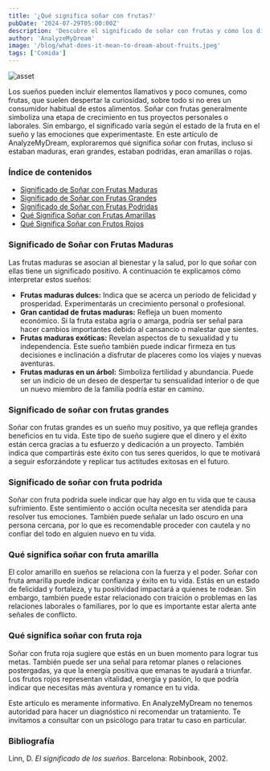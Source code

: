 ```yaml
---
title: '¿Qué significa soñar con frutas?'
pubDate: '2024-07-29T05:00:00Z'
description: 'Descubre el significado de soñar con frutas y cómo los diferentes tipos de frutas pueden reflejar aspectos importantes de tu vida y emociones.'
author: 'AnalyzeMyDream'
image: '/blog/what-does-it-mean-to-dream-about-fruits.jpeg'
tags: ['Comida']
---
```


![asset](/blog/what-does-it-mean-to-dream-about-fruits.jpeg)

Los sueños pueden incluir elementos llamativos y poco comunes, como frutas, que suelen despertar la curiosidad, sobre todo si no eres un consumidor habitual de estos alimentos. Soñar con frutas generalmente simboliza una etapa de crecimiento en tus proyectos personales o laborales. Sin embargo, el significado varía según el estado de la fruta en el sueño y las emociones que experimentaste. En este artículo de AnalyzeMyDream, exploraremos qué significa soñar con frutas, incluso si estaban maduras, eran grandes, estaban podridas, eran amarillas o rojas.

### Índice de contenidos

- [Significado de Soñar con Frutas Maduras](#significado-de-soñar-con-frutas-maduras)
- [Significado de Soñar con Frutas Grandes](#significado-de-soñar-con-frutas-grandes)
- [Significado de Soñar con Frutas Podridas](#significado-de-soñar-con-frutas-podridas)
- [Qué Significa Soñar con Frutas Amarillas](#que-significa-soñar-con-frutas-amarillas)
- [Qué Significa Soñar con Frutos Rojos](#que-significa-soñar-con-frutos-rojos)

### Significado de Soñar con Frutas Maduras

Las frutas maduras se asocian al bienestar y la salud, por lo que soñar con ellas tiene un significado positivo. A continuación te explicamos cómo interpretar estos sueños:

- **Frutas maduras dulces:** Indica que se acerca un período de felicidad y prosperidad. Experimentarás un crecimiento personal o profesional.
- **Gran cantidad de frutas maduras:** Refleja un buen momento económico. Si la fruta estaba agria o amarga, podría ser señal para hacer cambios importantes debido al cansancio o malestar que sientes.
- **Frutas maduras exóticas:** Revelan aspectos de tu sexualidad y tu independencia. Este sueño también puede indicar firmeza en tus decisiones e inclinación a disfrutar de placeres como los viajes y nuevas aventuras.
- **Frutas maduras en un árbol:** Simboliza fertilidad y abundancia. Puede ser un indicio de un deseo de despertar tu sensualidad interior o de que un nuevo miembro de la familia podría estar en camino.

### Significado de soñar con frutas grandes

Soñar con frutas grandes es un sueño muy positivo, ya que refleja grandes beneficios en tu vida. Este tipo de sueño sugiere que el dinero y el éxito están cerca gracias a tu esfuerzo y dedicación a un proyecto. También indica que compartirás este éxito con tus seres queridos, lo que te motivará a seguir esforzándote y replicar tus actitudes exitosas en el futuro.

### Significado de soñar con fruta podrida

Soñar con fruta podrida suele indicar que hay algo en tu vida que te causa sufrimiento. Este sentimiento o acción oculta necesita ser atendida para resolver tus emociones. También puede señalar un lado oscuro en una persona cercana, por lo que es recomendable proceder con cautela y no confiar del todo en alguien nuevo en tu vida.

### Qué significa soñar con fruta amarilla

El color amarillo en sueños se relaciona con la fuerza y ​​el poder. Soñar con fruta amarilla puede indicar confianza y éxito en tu vida. Estás en un estado de felicidad y fortaleza, y tu positividad impactará a quienes te rodean. Sin embargo, también puede estar relacionado con traición o problemas en las relaciones laborales o familiares, por lo que es importante estar alerta ante señales de conflicto.

### Qué significa soñar con fruta roja

Soñar con fruta roja sugiere que estás en un buen momento para lograr tus metas. También puede ser una señal para retomar planes o relaciones postergadas, ya que la energía positiva que emanas te ayudará a triunfar. Los frutos rojos representan vitalidad, energía y pasión, lo que podría indicar que necesitas más aventura y romance en tu vida.

Este artículo es meramente informativo. En AnalyzeMyDream no tenemos autoridad para hacer un diagnóstico ni recomendar un tratamiento. Te invitamos a consultar con un psicólogo para tratar tu caso en particular.

### Bibliografía

Linn, D. *El significado de los sueños*. Barcelona: Robinbook, 2002.